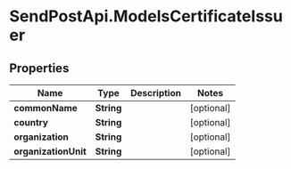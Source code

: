 # SendPostApi.ModelsCertificateIssuer

## Properties
Name | Type | Description | Notes
------------ | ------------- | ------------- | -------------
**commonName** | **String** |  | [optional] 
**country** | **String** |  | [optional] 
**organization** | **String** |  | [optional] 
**organizationUnit** | **String** |  | [optional] 



